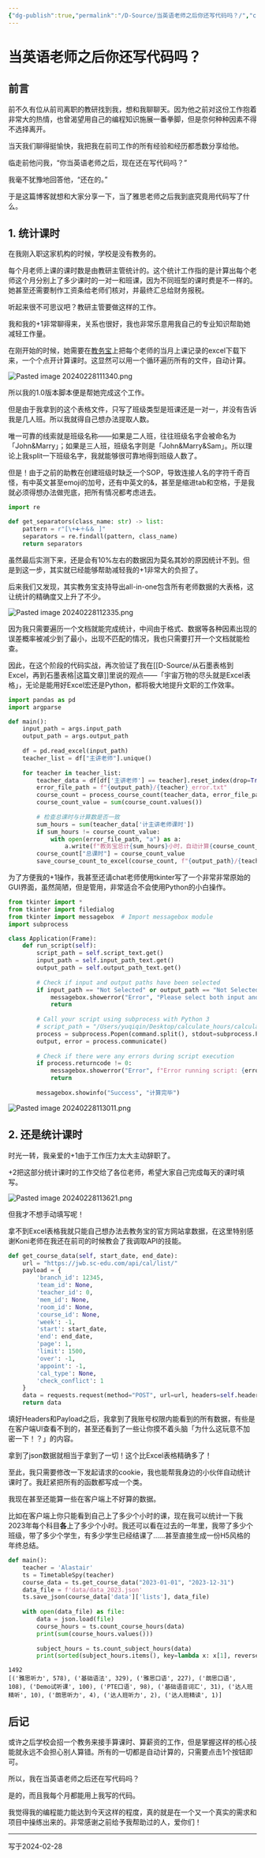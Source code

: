 ```yaml
---
{"dg-publish":true,"permalink":"/D-Source/当英语老师之后你还写代码吗？/","created":"2024-02-28T10:19:58.395+08:00"}
---
```



# 当英语老师之后你还写代码吗？

## 前言

前不久有位从前司离职的教研找到我，想和我聊聊天。因为他之前对这份工作抱着非常大的热情，也曾渴望用自己的编程知识施展一番拳脚，但是奈何种种因素不得不选择离开。

当天我们聊得挺愉快，我把我在前司工作的所有经验和经历都悉数分享给他。

临走前他问我，“你当英语老师之后，现在还在写代码吗？”

我毫不犹豫地回答他，“还在的。”

于是这篇博客就想和大家分享一下，当了雅思老师之后我到底究竟用代码写了什么。

## 1. 统计课时

在我刚入职这家机构的时候，学校是没有教务的。

每个月老师上课的课时数是由教研主管统计的。这个统计工作指的是计算出每个老师这个月分别上了多少课时的一对一和班课，因为不同班型的课时费是不一样的。她甚至还需要制作工资条给老师们核对，并最终汇总给财务报税。

听起来很不可思议吧？教研主管要做这样的工作。

我和我的+1非常聊得来，关系也很好，我也非常乐意用我自己的专业知识帮助她减轻工作量。

在刚开始的时候，她需要在[教务宝](https://jwb.sc-edu.com/)上把每个老师的当月上课记录的excel下载下来，一个个点开计算课时。这显然可以用一个循环遍历所有的文件，自动计算。

![Pasted image 20240228111340.png](/img/user/B-Attachment/Pasted%20image%2020240228111340.png)

所以我的1.0版本脚本便是帮她完成这个工作。

但是由于我拿到的这个表格文件，只写了班级类型是班课还是一对一，并没有告诉我是几人班。所以我就得自己想办法提取人数。

唯一可靠的线索就是班级名称——如果是二人班，往往班级名字会被命名为「John&Marry」；如果是三人班，班级名字则是「John&Marry&Sam」。所以理论上我split一下班级名字，我就能够很可靠地得到班级人数了。

但是！由于之前的助教在创建班级时缺乏一个SOP，导致连接人名的字符千奇百怪，有中英文甚至emoji的加号，还有中英文的&，甚至是缩进tab和空格，于是我就必须得想办法做兜底，把所有情况都考虑进去。

```Python
import re

def get_separators(class_name: str) -> list:  
    pattern = r"[\+➕＋&＆ ]"    
    separators = re.findall(pattern, class_name)  
    return separators
```

虽然最后实测下来，还是会有10%左右的数据因为莫名其妙的原因统计不到。但是到这一步，其实就已经能够帮助减轻我的+1非常大的负担了。

后来我们又发现，其实教务宝支持导出all-in-one包含所有老师数据的大表格，这让统计的精确度又上升了不少。

![Pasted image 20240228112335.png](/img/user/B-Attachment/Pasted%20image%2020240228112335.png)

因为我只需要遍历一个文档就能完成统计，中间由于格式、数据等各种因素出现的误差概率被减少到了最小，出现不匹配的情况，我也只需要打开一个文档就能检查。

因此，在这个阶段的代码实战，再次验证了我在[[D-Source/从石墨表格到Excel，再到石墨表格\|这篇文章]]里说的观点——「宇宙万物的尽头就是Excel表格」，无论是能用好Excel宏还是Python，都将极大地提升文职的工作效率。

```Python
import pandas as pd
import argparse

def main():  
    input_path = args.input_path  
    output_path = args.output_path  
  
    df = pd.read_excel(input_path)  
    teacher_list = df["主讲老师"].unique()  
  
    for teacher in teacher_list:  
        teacher_data = df[df['主讲老师'] == teacher].reset_index(drop=True)  
        error_file_path = f"{output_path}/{teacher}_error.txt"  
        course_count = process_course_count(teacher_data, error_file_path)  
        course_count_value = sum(course_count.values())  
  
        # 检查总课时与计算数是否一致  
        sum_hours = sum(teacher_data['计主讲老师课时'])  
        if sum_hours != course_count_value:  
            with open(error_file_path, "a") as a:  
                a.write(f"教务宝总计{sum_hours}小时，自动计算{course_count_value}小时，相差{sum_hours-course_count_value}小时")  
        course_count["总课时"] = course_count_value  
        save_course_count_to_excel(course_count, f"{output_path}/{teacher}.xlsx")
```

为了方便我的+1操作，我甚至还请chat老师使用tkinter写了一个非常非常原始的GUI界面，虽然简陋，但是管用，非常适合不会使用Python的小白操作。

```Python
from tkinter import *  
from tkinter import filedialog  
from tkinter import messagebox  # Import messagebox module  
import subprocess

class Application(Frame):
	def run_script(self):  
	    script_path = self.script_text.get()  
	    input_path = self.input_path_text.get()  
	    output_path = self.output_path_text.get()  
	  
	    # Check if input and output paths have been selected  
	    if input_path == "Not Selected" or output_path == "Not Selected":  
	        messagebox.showerror("Error", "Please select both input and output paths.")  
	        return  
	  
	    # Call your script using subprocess with Python 3  
	    # script_path = "/Users/yuqiqin/Desktop/calculate_hours/calculate_salary.py"    command = f"python3 {script_path} --input_path {input_path} --output_path {output_path}"  
	    process = subprocess.Popen(command.split(), stdout=subprocess.PIPE, stderr=subprocess.PIPE)  
	    output, error = process.communicate()  
	  
	    # Check if there were any errors during script execution  
	    if process.returncode != 0:  
	        messagebox.showerror("Error", f"Error running script: {error.decode()}")  
	        return  
	  
	    messagebox.showinfo("Success", "计算完毕")
```

![Pasted image 20240228113011.png](/img/user/B-Attachment/Pasted%20image%2020240228113011.png)

## 2. 还是统计课时

时光一转，我亲爱的+1由于工作压力太大主动辞职了。

+2把这部分统计课时的工作交给了各位老师，希望大家自己完成每天的课时填写。

![Pasted image 20240228113621.png](/img/user/B-Attachment/Pasted%20image%2020240228113621.png)

但我才不想手动填写呢！

拿不到Excel表格我就只能自己想办法去教务宝的官方网站拿数据，在这里特别感谢Koni老师在我还在前司的时候教会了我调取API的技能。

```Python
def get_course_data(self, start_date, end_date):  
    url = "https://jwb.sc-edu.com/api/cal/list/"  
    payload = {  
        'branch_id': 12345,  
        'team_id': None,  
        'teacher_id': 0,  
        'mem_id': None,  
        'room_id': None,  
        'course_id': None,  
        'week': -1,  
        'start': start_date,  
        'end': end_date,  
        'page': 1,  
        'limit': 1500,  
        'over': -1,  
        'appoint': -1,  
        'cal_type': None,  
        'check_conflict': 1  
    }  
    data = requests.request(method="POST", url=url, headers=self.headers, data=payload).json()  
    return data
```

填好Headers和Payload之后，我拿到了我账号权限内能看到的所有数据，有些是在客户端UI查看不到的，甚至还看到了一些让你摸不着头脑「为什么这玩意不加密一下！？」的内容。

拿到了json数据就相当于拿到了一切！这个比Excel表格精确多了！

至此，我只需要修改一下发起请求的cookie，我也能帮我身边的小伙伴自动统计课时了。我赶紧把所有的函数都写成一个类。

我现在甚至还能算一些在客户端上不好算的数据。

比如在客户端上你只能看到自己上了多少个小时的课，现在我可以统计一下我2023年每个科目**各**上了多少个小时。我还可以看在过去的一年里，我带了多少个班级，带了多少个学生，有多少学生已经结课了……甚至直接生成一份H5风格的年终总结。

```Python
def main():  
    teacher = 'Alastair'  
    ts = TimetableSpy(teacher)  
    course_data = ts.get_course_data("2023-01-01", "2023-12-31")  
    data_file = f'data/data_2023.json'  
    ts.save_json(course_data['data']['lists'], data_file)  
  
    with open(data_file) as file:  
        data = json.load(file)  
        course_hours = ts.count_course_hours(data)  
        print(sum(course_hours.values()))  
  
        subject_hours = ts.count_subject_hours(data)  
        print(sorted(subject_hours.items(), key=lambda x: x[1], reverse=True))
```

```
1492
[('雅思听力', 578), ('基础语法', 329), ('雅思口语', 227), ('朗思口语', 108), ('Demo试听课', 100), ('PTE口语', 98), ('基础语音词汇', 31), ('达人班精听', 10), ('朗思听力', 4), ('达人班听力', 2), ('达人班精读', 1)]
```

## 后记

或许之后学校会招一个教务来接手算课时、算薪资的工作，但是掌握这样的核心技能就永远不会担心别人算错。所有的一切都是自动计算的，只需要点击1个按钮即可。

所以，我在当英语老师之后还在写代码吗？

是的，而且我每个月都能用上我写的代码。

我觉得我的编程能力能达到今天这样的程度，真的就是在一个又一个真实的需求和项目中操练出来的。非常感谢之前给予我帮助过的人，爱你们！

---
写于2024-02-28